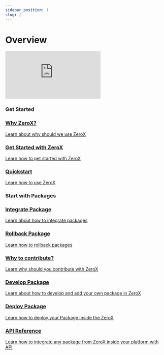 ```yaml
---
sidebar_position: 1
slug: /
---
```


# Overview

<div style={{ position : 'relative', paddingBottom : '56.25%', height : '0' }}><iframe style={{ position : 'absolute', top : '0', left : '0', width : '100%', height : '100%' }} width="560" height="315" src="https://www.youtube-nocookie.com/embed/F7WKovEFdnw" title="YouTube video player" frameborder="0" allow="accelerometer; autoplay; clipboard-write; encrypted-media; gyroscope; picture-in-picture" allowfullscreen></iframe></div>

### Get Started

<div class="container">
  <div class="row">
    <!-- First Box -->
    <div class="col col--4">
      <a href="/zerox-website/docs/introduction/why_zerox" class="card shadow--md margin-bottom--lg">
        <div class="card__header">
          <h3>Why ZeroX?</h3>
        </div>
        <div class="card__body">
          <p>Learn about why should we use ZeroX</p>
        </div>
      </a>
    </div>
    <!-- Second Box -->
    <div class="col col--4">
      <a href="/zerox-website/docs/introduction/getting_started" class="card shadow--md margin-bottom--lg">
        <div class="card__header">
          <h3>Get Started with ZeroX</h3>
        </div>
        <div class="card__body">
          <p>Learn how to get started with ZeroX</p>
        </div>
      </a>
    </div>
      <!-- Third Box -->
    <div class="col col--4">
      <a href="/zerox-website/docs/packages/rollback-package" class="card shadow--md margin-bottom--lg">
        <div class="card__header">
          <h3>Quickstart</h3>
        </div>
        <div class="card__body">
          <p>Learn how to use ZeroX</p>
        </div>
      </a>
    </div>
  </div>
</div>

### Start with Packages

<div class="container">
  <div class="row">
    <!-- First Box -->
    <div class="col col--4">
      <a href="/zerox-website/docs/packages/integrate-package" class="card shadow--md margin-bottom--lg">
        <div class="card__header">
          <h3>Integrate Package</h3>
        </div>
        <div class="card__body">
          <p>Learn about how to integrate packages</p>
        </div>
      </a>
    </div>
    <!-- Second Box -->
    <div class="col col--4">
      <a href="/zerox-website/docs/packages/rollback-package" class="card shadow--md margin-bottom--lg">
        <div class="card__header">
          <h3>Rollback Package</h3>
        </div>
        <div class="card__body">
          <p>Learn how to rollback packages</p>
        </div>
      </a>
    </div>
      <!-- Third Box -->
    <div class="col col--4">
      <a href="/zerox-website/docs/for-developers/why-to-contribute" class="card shadow--md margin-bottom--lg">
        <div class="card__header">
          <h3>Why to contribute?</h3>
        </div>
        <div class="card__body">
          <p>Learn why should you contribute with ZeroX</p>
        </div>
      </a>
    </div>
    <!-- Forth Box -->
    <div class="col col--4">
      <a href="/zerox-website/docs/for-developers/develop-package" class="card shadow--md margin-bottom--lg">
        <div class="card__header">
          <h3>Develop Package</h3>
        </div>
        <div class="card__body">
          <p>Learn about how to develop and add your own package in ZeroX</p>
        </div>
      </a>
    </div>
    <!-- Fifth Box -->
    <div class="col col--4">
      <a href="/zerox-website/docs/packages/rollback-package" class="card shadow--md margin-bottom--lg">
        <div class="card__header">
          <h3>Deploy Package</h3>
        </div>
        <div class="card__body">
          <p>Learn how to deploy your Package inside the ZeroX</p>
        </div>
      </a>
    </div>
      <!-- sixth Box -->
    <div class="col col--4">
      <a href="/zerox-website/docs/for-developers/api-reference" class="card shadow--md margin-bottom--lg">
        <div class="card__header">
          <h3>API Reference</h3>
        </div>
        <div class="card__body">
          <p>Learn how to integrate any package from ZeroX inside your platform with API</p>
        </div>
      </a>
    </div>
  </div>
</div>
